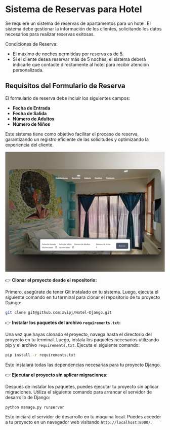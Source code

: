 # Sistema de Reservas para Hotel

Se requiere un sistema de reservas de apartamentos para un hotel. El sistema debe gestionar la información de los clientes, solicitando los datos necesarios para realizar reservas exitosas.

Condiciones de Reserva:

- El máximo de noches permitidas por reserva es de 5.
- Si el cliente desea reservar más de 5 noches, el sistema deberá indicarle que contacte directamente al hotel para recibir atención personalizada.

## Requisitos del Formulario de Reserva

El formulario de reserva debe incluir los siguientes campos:

- **Fecha de Entrada**
- **Fecha de Salida**
- **Número de Adultos**
- **Número de Niños**

Este sistema tiene como objetivo facilitar el proceso de reserva, garantizando un registro eficiente de las solicitudes y optimizando la experiencia del cliente.

![""](soo.png)

👉 **Clonar el proyecto desde el repositorio:**

Primero, asegúrate de tener Git instalado en tu sistema. Luego, ejecuta el siguiente comando en tu terminal para clonar el repositorio de tu proyecto Django:

```bash
git clone git@github.com:xvipj/Hotel-Django.git
```

👉 **Instalar los paquetes del archivo `requirements.txt`:**

Una vez que hayas clonado el proyecto, navega hasta el directorio del proyecto en tu terminal. Luego, instala los paquetes necesarios utilizando pip y el archivo `requirements.txt`. Ejecuta el siguiente comando:

```bash
pip install -r requirements.txt
```

Esto instalará todas las dependencias necesarias para tu proyecto Django.

👉 **Ejecutar el proyecto sin aplicar migraciones:**

Después de instalar los paquetes, puedes ejecutar tu proyecto sin aplicar migraciones. Utiliza el siguiente comando para arrancar el servidor de desarrollo de Django:

```bash
python manage.py runserver
```

Esto iniciará el servidor de desarrollo en tu máquina local. Puedes acceder a tu proyecto en un navegador web visitando `http://localhost:8000/`.
